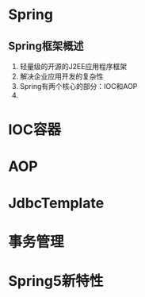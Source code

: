 # Spring

## Spring框架概述

1. 轻量级的开源的J2EE应用程序框架
2. 解决企业应用开发的复杂性
3. Spring有两个核心的部分：IOC和AOP
4. 

# IOC容器

# AOP

# JdbcTemplate

# 事务管理

# Spring5新特性


